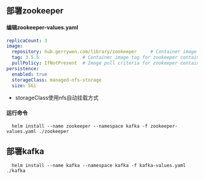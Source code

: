 ## 部署zookeeper

#### 编辑zookeeper-values.yaml

```yaml
replicaCount: 3
image:
  repository: hub.gerrywen.com/library/zookeeper     # Container image repository for zookeeper container.
  tag: 3.5.5                # Container image tag for zookeeper container.
  pullPolicy: IfNotPresent  # Image pull criteria for zookeeper container.
persistence:
  enabled: true
  storageClass: managed-nfs-storage
  size: 5Gi
```

- storageClass使用nfs自动挂载方式

#### 运行命令

```shell script
  helm install --name zookeeper --namespace kafka -f zookeeper-values.yaml ./zookeeper
```



## 部署kafka
```shell script
  helm install --name kafka --namespace kafka -f kafka-values.yaml ./kafka
```

